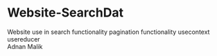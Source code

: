 # Website-SearchDat
Website use in search functionality pagination functionality usecontext usereducer
<br>
Adnan Malik
